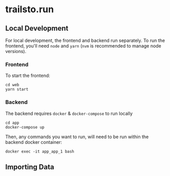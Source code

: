 # trailsto.run

## Local Development
For local development, the frontend and backend run separately. To run the frontend, you'll need `node` and `yarn` (`nvm` is recommended to manage node versions).

### Frontend
To start the frontend: 
```
cd web
yarn start
```

### Backend
The backend requires `docker` & `docker-compose` to run locally
```
cd app
docker-compose up
```

Then, any commands you want to run, will need to be run within the backend docker container:
```
docker exec -it app_app_1 bash
```

## Importing Data
